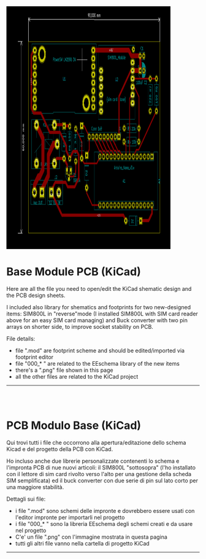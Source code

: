 


<img src="https://github.com/maudeve-it/PCB_base-module_KiCad/blob/main/Base.png" height="633" width="428">




# Base Module PCB (KiCad)

Here are all the file you need to open/edit the KiCad shematic design and the PCB design sheets.

I included also library for shematics and footprints for two new-designed items: SIM800L in "reverse"mode (I installed  SIM800L with SIM card reader above for an easy SIM card managing) and Buck converter with two pin arrays on shorter side, to improve socket stability on PCB.

File details:
- file ".mod" are footprint scheme and should be edited/imported via footprint editor
- file "000_* " are related to the EEschema library of the new items
- there's a ".png" file shown in this page
- all the other files are related to the KiCad project

---

<br>
<br>


# PCB Modulo Base (KiCad)

Qui trovi tutti i file che occorrono alla apertura/editazione dello schema Kicad e del progetto della PCB con KiCad.

Ho incluso anche due librerie personalizzate contenenti lo schema e l'impronta PCB di nue nuovi articoli: il SIM800L "sottosopra" (l'ho installato con il lettore di sim card rivolto verso l'alto per una gestione della scheda SIM semplificata) ed il buck converter con due serie di pin sul lato corto per una maggiore stabilità.

Dettagli sui file:
- i file ".mod" sono schemi delle impronte e dovrebbero essere usati con l'editor impronte per importarli nel progetto
- i file "000_* " sono la libreria EEschema degli schemi creati e da usare nel progetto
- C'e' un file ".png" con l'immagine mostrata in questa pagina
- tutti gli altri file vanno nella cartella di progetto KiCad

---
